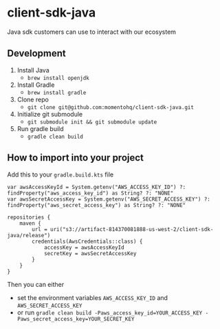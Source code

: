 # client-sdk-java
Java sdk customers can use to interact with our ecosystem

## Development

1. Install Java
   * `brew install openjdk`
1. Install Gradle
   * `brew install gradle`
1. Clone repo
    * `git clone git@github.com:momentohq/client-sdk-java.git`
1. Initialize git submodule
    * `git submodule init && git submodule update`
1. Run gradle build
    * `gradle clean build`
   
## How to import into your project
Add this to your `gradle.build.kts` file
```
var awsAccessKeyId = System.getenv("AWS_ACCESS_KEY_ID") ?: findProperty("aws_access_key_id") as String? ?: "NONE"
var awsSecretAccessKey = System.getenv("AWS_SECRET_ACCESS_KEY") ?: findProperty("aws_secret_access_key") as String? ?: "NONE"

repositories {
    maven {
        url = uri("s3://artifact-814370081888-us-west-2/client-sdk-java/release")
        credentials(AwsCredentials::class) {
            accessKey = awsAccessKeyId
            secretKey = awsSecretAccessKey
        }
    }
}
```
Then you can either 
- set the environment variables `AWS_ACCESS_KEY_ID` and `AWS_SECRET_ACCESS_KEY`
- or run
`gradle clean build -Paws_access_key_id=YOUR_ACCESS_KEY -Paws_secret_access_key=YOUR_SECRET_KEY`
